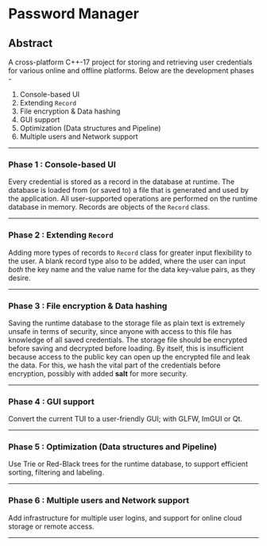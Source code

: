 # Password Manager

## **Abstract**
A cross-platform C++-17 project for storing and retrieving user credentials for various online and
offline platforms. Below are the development phases -  
1. Console-based UI
2. Extending `Record`
3. File encryption & Data hashing
4. GUI support
5. Optimization (Data structures and Pipeline)
6. Multiple users and Network support

---
### **Phase 1 : Console-based UI**
Every credential is stored as a record in the database at runtime. The database is loaded from (or
saved to) a file that is generated and used by the application. All user-supported operations are
performed on the runtime database in memory. Records are objects of the `Record` class.

---
### **Phase 2 : Extending `Record`**
Adding more types of records to `Record` class for greater input flexibility to the user. A blank
record type also to be added, where the user can input *both* the key name and the value name for
the data key-value pairs, as they desire.

---
### **Phase 3 : File encryption & Data hashing**
Saving the runtime database to the storage file as plain text is extremely unsafe in terms of
security, since anyone with access to this file has knowledge of all saved credentials. The storage
file should be encrypted before saving and decrypted before loading. By itself, this is insufficient
because access to the public key can open up the encrypted file and leak the data. For this, we hash
the vital part of the credentials before encryption, possibly with added **salt** for more security.

---
### **Phase 4 : GUI support**
Convert the current TUI to a user-friendly GUI; with GLFW, ImGUI or Qt.

---
### **Phase 5 : Optimization (Data structures and Pipeline)**
Use Trie or Red-Black trees for the runtime database, to support efficient sorting, filtering and
labeling.

---
### **Phase 6 : Multiple users and Network support**
Add infrastructure for multiple user logins, and support for online cloud storage or remote access.

---
